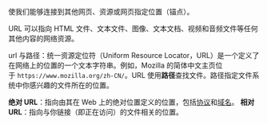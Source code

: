 使我们能够连接到其他网页、资源或网页指定位置（锚点）。

URL 可以指向 HTML 文件、文本文件、图像、文本文档、视频和音频文件等任何其他内容的网络资源。

url 与路径：统一资源定位符（Uniform Resource Locator，URL）是一个定义了在网络上的位置的一个文本字符串。例如，Mozilla 的简体中文主页位于 `https://www.mozilla.org/zh-CN/`。URL 使用**路径**查找文件。路径指定文件系统中你感兴趣的文件所在的位置。

**绝对 URL**：指向由其在 Web 上的绝对位置定义的位置，包括[协议](https://developer.mozilla.org/zh-CN/docs/Glossary/Protocol)和[域名](https://developer.mozilla.org/zh-CN/docs/Glossary/Domain_name)。
**相对 URL**：指向与你链接（即正在访问）的文件相关的位置。